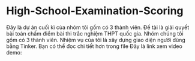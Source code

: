 # High-School-Examination-Scoring
Đây là dự án cuối kì của nhóm tôi gồm có 3 thành viên. Đề tài là giải quyết bài toán chấm điểm bài thi trắc nghiệm THPT quốc gia. Nhóm chúng tôi gồm có 3 thành viên. 
Nhiệm vụ của tôi là xây dựng giao diện người dùng bằng Tinker. Bạn có thể đọc chi tiết hơn trong file 
Đây là link xem video demo: 
